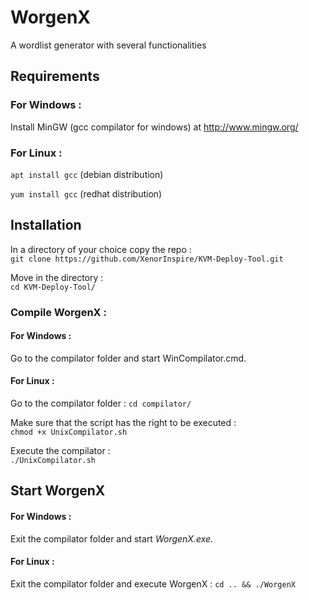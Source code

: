 # WorgenX

A wordlist generator with several functionalities

## Requirements

### For Windows :

Install MinGW (gcc compilator for windows) at http://www.mingw.org/

### For Linux :

`apt install gcc` (debian distribution)

`yum install gcc` (redhat distribution)


## Installation

In a directory of your choice copy the repo :  
`git clone https://github.com/XenorInspire/KVM-Deploy-Tool.git`  

Move in the directory :  
`cd KVM-Deploy-Tool/`

### Compile WorgenX :

#### For Windows :

Go to the compilator folder and start WinCompilator.cmd.

#### For Linux :

Go to the compilator folder :
`cd compilator/`

Make sure that the script has the right to be executed :  
`chmod +x UnixCompilator.sh`

Execute the compilator :  
`./UnixCompilator.sh`


## Start WorgenX

#### For Windows :

Exit the compilator folder and start *WorgenX.exe*.

#### For Linux :

Exit the compilator folder and execute WorgenX :
`cd .. && ./WorgenX`
